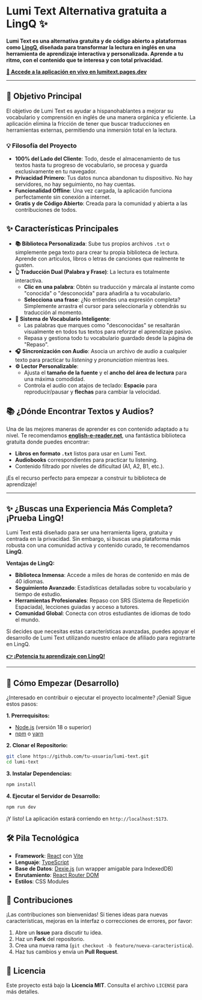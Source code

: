 # Lumi Text Alternativa gratuita a LingQ ✨

 <!-- Reemplazar con una captura de pantalla real -->

**Lumi Text es una alternativa gratuita y de código abierto a plataformas como [LingQ](https://www.lingq.com/), diseñada para transformar la lectura en inglés en una herramienta de aprendizaje interactiva y personalizada. Aprende a tu ritmo, con el contenido que te interesa y con total privacidad.**

**[🔗 Accede a la aplicación en vivo en lumitext.pages.dev](https://lumi-text.pages.dev/)**

---

## 🎯 Objetivo Principal

El objetivo de Lumi Text es ayudar a hispanohablantes a mejorar su vocabulario y comprensión en inglés de una manera orgánica y eficiente. La aplicación elimina la fricción de tener que buscar traducciones en herramientas externas, permitiendo una inmersión total en la lectura.

### 💡 Filosofía del Proyecto

- **100% del Lado del Cliente**: Todo, desde el almacenamiento de tus textos hasta tu progreso de vocabulario, se procesa y guarda exclusivamente en tu navegador.
- **Privacidad Primero**: Tus datos nunca abandonan tu dispositivo. No hay servidores, no hay seguimiento, no hay cuentas.
- **Funcionalidad Offline**: Una vez cargada, la aplicación funciona perfectamente sin conexión a internet.
- **Gratis y de Código Abierto**: Creada para la comunidad y abierta a las contribuciones de todos.

## ✨ Características Principales

- **📚 Biblioteca Personalizada**: Sube tus propios archivos `.txt` o simplemente pega texto para crear tu propia biblioteca de lectura. Aprende con artículos, libros o letras de canciones que realmente te gusten.
- **👆 Traducción Dual (Palabra y Frase)**: La lectura es totalmente interactiva.
  - **Clic en una palabra**: Obtén su traducción y márcala al instante como "conocida" o "desconocida" para añadirla a tu vocabulario.
  - **Selecciona una frase**: ¿No entiendes una expresión completa? Simplemente arrastra el cursor para seleccionarla y obtendrás su traducción al momento.
- **🧠 Sistema de Vocabulario Inteligente**:
  - Las palabras que marques como "desconocidas" se resaltarán visualmente en todos tus textos para reforzar el aprendizaje pasivo.
  - Repasa y gestiona todo tu vocabulario guardado desde la página de "Repaso".
- **🎧 Sincronización con Audio**: Asocia un archivo de audio a cualquier texto para practicar tu _listening_ y _pronunciation_ mientras lees.
- **⚙️ Lector Personalizable**:
  - Ajusta el **tamaño de la fuente** y el **ancho del área de lectura** para una máxima comodidad.
  - Controla el audio con atajos de teclado: **Espacio** para reproducir/pausar y **flechas** para cambiar la velocidad.

## 📚 ¿Dónde Encontrar Textos y Audios?

Una de las mejores maneras de aprender es con contenido adaptado a tu nivel. Te recomendamos **[english-e-reader.net](https://english-e-reader.net/)**, una fantástica biblioteca gratuita donde puedes encontrar:

- **Libros en formato `.txt`** listos para usar en Lumi Text.
- **Audiobooks** correspondientes para practicar tu listening.
- Contenido filtrado por niveles de dificultad (A1, A2, B1, etc.).

¡Es el recurso perfecto para empezar a construir tu biblioteca de aprendizaje!

---

## ✨ ¿Buscas una Experiencia Más Completa? ¡Prueba LingQ!

Lumi Text está diseñado para ser una herramienta ligera, gratuita y centrada en la privacidad. Sin embargo, si buscas una plataforma más robusta con una comunidad activa y contenido curado, te recomendamos **LingQ**.

**Ventajas de LingQ:**

- **Biblioteca Inmensa**: Accede a miles de horas de contenido en más de 40 idiomas.
- **Seguimiento Avanzado**: Estadísticas detalladas sobre tu vocabulario y tiempo de estudio.
- **Herramientas Profesionales**: Repaso con SRS (Sistema de Repetición Espaciada), lecciones guiadas y acceso a tutores.
- **Comunidad Global**: Conecta con otros estudiantes de idiomas de todo el mundo.

Si decides que necesitas estas características avanzadas, puedes apoyar el desarrollo de Lumi Text utilizando nuestro enlace de afiliado para registrarte en LingQ.

**[👉 ¡Potencia tu aprendizaje con LingQ!](https://www.lingq.com/)**

---

## 🚀 Cómo Empezar (Desarrollo)

¿Interesado en contribuir o ejecutar el proyecto localmente? ¡Genial! Sigue estos pasos:

**1. Prerrequisitos:**

- [Node.js](https://nodejs.org/) (versión 18 o superior)
- [npm](https://www.npmjs.com/) o [yarn](https://yarnpkg.com/)

**2. Clonar el Repositorio:**

```bash
git clone https://github.com/tu-usuario/lumi-text.git
cd lumi-text
```

**3. Instalar Dependencias:**

```bash
npm install
```

**4. Ejecutar el Servidor de Desarrollo:**

```bash
npm run dev
```

¡Y listo! La aplicación estará corriendo en `http://localhost:5173`.

## 🛠️ Pila Tecnológica

- **Framework**: [React](https://reactjs.org/) con [Vite](https://vitejs.dev/)
- **Lenguaje**: [TypeScript](https://www.typescriptlang.org/)
- **Base de Datos**: [Dexie.js](https://dexie.org/) (un wrapper amigable para IndexedDB)
- **Enrutamiento**: [React Router DOM](https://reactrouter.com/)
- **Estilos**: CSS Modules

## 🤝 Contribuciones

¡Las contribuciones son bienvenidas! Si tienes ideas para nuevas características, mejoras en la interfaz o correcciones de errores, por favor:

1.  Abre un **Issue** para discutir tu idea.
2.  Haz un **Fork** del repositorio.
3.  Crea una nueva rama (`git checkout -b feature/nueva-caracteristica`).
4.  Haz tus cambios y envía un **Pull Request**.

## 📄 Licencia

Este proyecto está bajo la **Licencia MIT**. Consulta el archivo `LICENSE` para más detalles.
